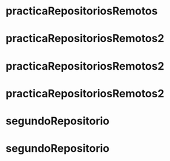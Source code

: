 # practicaRepositoriosRemotos
# practicaRepositoriosRemotos2
# practicaRepositoriosRemotos2
# practicaRepositoriosRemotos2
# segundoRepositorio
# segundoRepositorio
